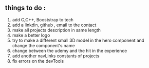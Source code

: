 
## things to do :
1) add C,C++, Booststrap to tech 
2) add a linkdin, github , email to the contact 
3) make all projects description in same length 
4) make a better logo 
5) try to make a different small 3D model in the hero component and change the component's name
6) change between the udemy and the hit in the experience 
7) add another navLinks constants of projects
8) fix errors on the devTools 
